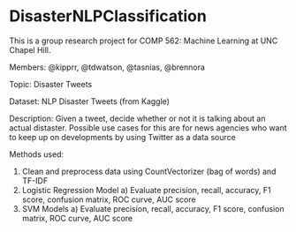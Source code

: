 # DisasterNLPClassification
This is a group research project for COMP 562: Machine Learning at UNC Chapel Hill.

Members: @kipprr, @tdwatson, @tasnias, @brennora

Topic: Disaster Tweets

Dataset: NLP Disaster Tweets (from Kaggle)

Description: Given a tweet, decide whether or not it is talking about an actual distaster. Possible use cases for this are for news agencies who want to keep up on developments by using Twitter as a data source

Methods used:
1) Clean and preprocess data using CountVectorizer (bag of words) and TF-IDF
2) Logistic Regression Model
    a) Evaluate precision, recall, accuracy, F1 score, confusion matrix, ROC curve, AUC score
3) SVM Models
    a) Evaluate precision, recall, accuracy, F1 score, confusion matrix, ROC curve, AUC score
